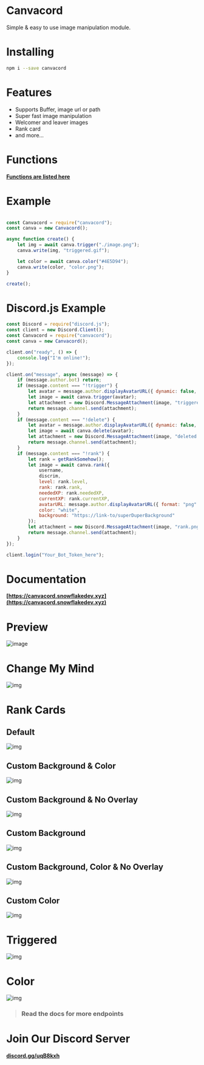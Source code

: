 # Canvacord
Simple & easy to use image manipulation module.

# Installing

```bash
npm i --save canvacord
```

# Features
- Supports Buffer, image url or path
- Super fast image manipulation
- Welcomer and leaver images
- Rank card
- and more...

# Functions
**[Functions are listed here](https://canvacord.snowflakedev.xyz/canvacord)**

# Example

```js

const Canvacord = require("canvacord");
const canva = new Canvacord();

async function create() {
    let img = await canva.trigger("./image.png");
    canva.write(img, "triggered.gif");

    let color = await canva.color("#4E5D94");
    canva.write(color, "color.png");
}

create();

```

# Discord.js Example

```js
const Discord = require("discord.js");
const client = new Discord.Client();
const Canvacord = require("canvacord");
const canva = new Canvacord();

client.on("ready", () => {
    console.log("I'm online!");
});

client.on("message", async (message) => {
    if (message.author.bot) return;
    if (message.content === "!trigger") {
        let avatar = message.author.displayAvatarURL({ dynamic: false, format: 'png' });
        let image = await canva.trigger(avatar);
        let attachment = new Discord.MessageAttachment(image, "triggered.gif");
        return message.channel.send(attachment);
    }
    if (message.content === "!delete") {
        let avatar = message.author.displayAvatarURL({ dynamic: false, format: 'png' });
        let image = await canva.delete(avatar);
        let attachment = new Discord.MessageAttachment(image, "deleted.png");
        return message.channel.send(attachment);
    }
    if (message.content === "!rank") {
        let rank = getRankSomehow();
        let image = await canva.rank({ 
            username, 
            discrim, 
            level: rank.level, 
            rank: rank.rank, 
            neededXP: rank.neededXP, 
            currentXP: rank.currentXP, 
            avatarURL: message.author.displayAvatarURL({ format: "png" }), 
            color: "white", 
            background: "https://link-to/superDuperBackground"
        });
        let attachment = new Discord.MessageAttachment(image, "rank.png");
        return message.channel.send(attachment);
    }
});

client.login("Your_Bot_Token_here");

```

# Documentation
**[https://canvacord.snowflakedev.xyz](https://canvacord.snowflakedev.xyz)**

# Preview
![image](https://raw.githubusercontent.com/Snowflake107/canvacord/master/screenshot.png)

# Change My Mind
![img](https://raw.githubusercontent.com/Snowflake107/canvacord/master/test/changemymind.png)

# Rank Cards
## Default
![img](https://raw.githubusercontent.com/Snowflake107/canvacord/master/test/rank-default.png)

## Custom Background & Color
![img](https://raw.githubusercontent.com/Snowflake107/canvacord/master/test/rank-custom-bg-and-color.png)

## Custom Background & No Overlay
![img](https://raw.githubusercontent.com/Snowflake107/canvacord/master/test/rank-custom-bg-no-overlay.png)

## Custom Background
![img](https://raw.githubusercontent.com/Snowflake107/canvacord/master/test/rank-custom-bg.png)

## Custom Background, Color & No Overlay
![img](https://raw.githubusercontent.com/Snowflake107/canvacord/master/test/rank-custom-color-bg-no-overlay.png)

## Custom Color
![img](https://raw.githubusercontent.com/Snowflake107/canvacord/master/test/rank-custom-color.png)

# Triggered
![img](https://raw.githubusercontent.com/Snowflake107/canvacord/master/test/triggered.gif)

# Color
![img](https://raw.githubusercontent.com/Snowflake107/canvacord/master/test/color.png)

> ### Read the docs for more endpoints

# Join Our Discord Server
**[discord.gg/uqB8kxh](https://discord.gg/uqB8kxh)**
